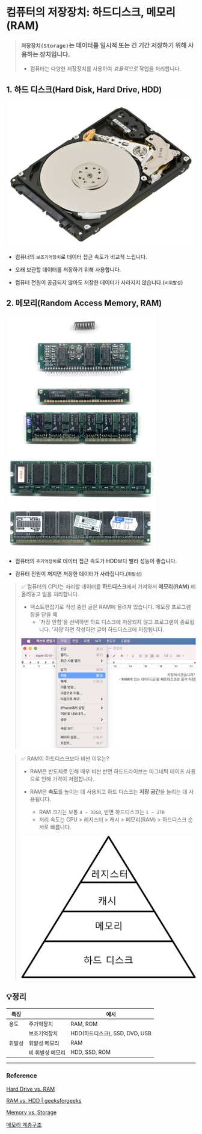 # 컴퓨터의 저장장치: 하드디스크, 메모리(RAM)

> ### `저장장치(Storage)`는 데이터를 일시적 또는 긴 기간 저장하기 위해 사용하는 장치입니다. 
> * 컴퓨터는 다양한 저장장치를 사용하여 *효율적으로* 작업을 처리합니다. 


## 1. 하드 디스크(Hard Disk, Hard Drive, HDD)
  
  ![HDD](./CS_Image/HDD.jpeg)

  * 컴퓨너의 `보조기억장치`로 데이터 접근 속도가 비교적 느립니다. 
  
  * 오래 보관할 데이터를 저장하기 위해 사용합니다. 
  * 컴퓨터 전원이 공급되지 않아도 저장한 데이터가 사라지지 않습니다.(`비휘발성`)

  
## 2. 메모리(Random Access Memory, RAM)

  ![RAM](./CS_Image/RAM.jpeg)

  * 컴퓨터의 `주기억장치`로 데이터 접근 속도가 HDD보다 빨라 성능이 좋습니다.
  
  * 컴퓨터 전원이 꺼지면 저장한 데이터가 사라집니다.(`휘발성`)
  
  
  > ✅ 컴퓨터의 CPU는 처리할 데이터를 **하드디스크**에서 가져와서 **메모리(RAM)** 에 올려놓고 일을 처리합니다. 
  >
  > * 텍스트편집기로 작성 중인 글은 RAM에 올려져 있습니다. 메모장 프로그램 창을 닫을 때 
  >   * '저장 안함'을 선택하면 하드 디스크에 저장되지 않고 프로그램이 종료됩니다. '저장'하면  작성하던 글이 하드디스크에 저장됩니다. 
  > 
  > ![save](./CS_Image/save.png)


  > ✅ RAM이 하드디스크보다 비싼 이유는?
  > 
  > * RAM은 반도체로 인해 매우 비싼 반면 하드드라이브는 마그네틱 테이프 사용으로 인해 가격이 저렴합니다.
  >   
  > * RAM은 **속도**를 높이는 데 사용되고 하드 디스크는 **저장 공간**을 늘리는 데 사용됩니다. 
  >   * RAM 크기는 보통 `4 ~ 32GB`, 반면 하드디스크는 `1 ~ 3TB`
  >   * 처리 속도는 CPU > 레지스터 > 캐시 > 메모리(RAM) > 하드디스크 순서로 빠릅니다. 
  >
  > ![Memory Hierarchy](./CS_Image/memory-hierarchy.png)
  

## 💡정리
  |특징   |   |예시|
  |------|---|---|
  |용도|주기억장치|RAM, ROM|
  |   |보조기억장치|HDD(하드디스크), SSD, DVD, USB|
  |휘발성|휘발성 메모리|RAM|
  |     |비 휘발성 메모리|HDD, SSD, ROM|


***

### Reference

[Hard Drive vs. RAM](https://www.educba.com/hard-drive-vs-ram/)

[RAM vs. HDD | geeksforgeeks](https://www.geeksforgeeks.org/difference-between-random-access-memory-ram-and-hard-disk-drive-hdd/)

[Memory vs. Storage](https://www.enterprisestorageforum.com/hardware/memory-vs-storage/)

[메모리 계층구조](https://diveintosystems.org/antora/diveintosystems/1.0/MemHierarchy/mem_hierarchy.html)

